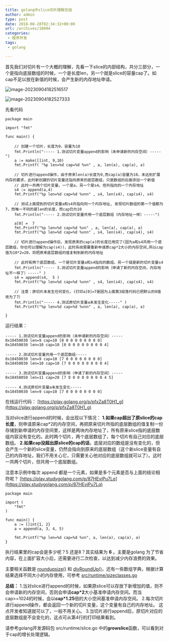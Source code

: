 ```yaml
---
title: golang中slice切片理解总结
author: admin
type: post
date: 2018-08-28T02:34:32+00:00
url: /archives/18094
categories:
 - 程序开发
tags:
 - golang

---
```

首先我们对切片有一个大概的理解，先看一下slice的内部结构，共分三部分，一个是指向底层数组的时候，一个是长度len，另一个就是slice的容量cap了。如cap不足以放在新值的时候，会产生新的内存地址申请。

![image-20230904182516517](https://blog--static.oss-cn-shanghai.aliyuncs.com//uploads/2023/09/image-20230904182516517.png)



![image-20230904182527333](https://blog--static.oss-cn-shanghai.aliyuncs.com//uploads/2023/09/image-20230904182527333.png)

先看代码

```
package main

import "fmt"

func main() {

    // 创建一个切片，长度为9，容量为10
    fmt.Println("----- 1.测试切片变量append的影响（未申请新的内存空间）-----")
    a := make([]int, 9,10)
    fmt.Printf( "%p len=%d cap=%d %vn" , a, len(a), cap(a), a)

    // 切片进行append操作，由于原来len(a)长度为9,而cap(a)容量为10，未达到扩展内存的要求，此时新创建的切片变量还指向原来的底层数组，只是数组的后面添加一个新值
    // 此时一共两个切片变量，一个是a，另一个是s4。但共指向的一个内存地址
    s4 := append(a,4)
    fmt.Printf("%p len=%d cap=%d %vnn" , s4, len(s4), cap(s4), s4)

    // 测试上面提到的切片变量a和s4共指向同一个内存地址, 发现切片数组的第一个值都为7，而唯一不同的是len的长度，而cap仍为10
    fmt.Println("----- 2.测试切片变量共用一个底层数组（内存地址一样）-----")

    a[0] =  7
    fmt.Printf("%p len=%d cap=%d %vn" , a, len(a), cap(a), a)
    fmt.Printf("%p len=%d cap=%d %vnn" , s4, len(s4), cap(s4), s4)

    // 切片进行append操作后，发现原来的cap(a)的长度已用完了(因为a和s4共用一个底层数组，你也可以理解为cap(s4))，此时系统需要重新申请原cap*2大小的内存空间,所以cap值为10*2=20，将把原来底层数组的值复制到新的内存地址

    // 此时有两个底层数组，一个是切片变量a和s4指向的数组，另一个就是新的切片变量s4
    fmt.Println("----- 3.测试切片变量append的影响（申请了新的内存空间，内存地址不一样了）-----" )
    s4 = append(s4,  5 )
    fmt.Printf("%p len=%d cap=%d %vnn" , s4, len(s4), cap(s4), s4)

    // 注意：原切片未发生任何变化，(打印a[0]=7是因为上面第3段落代码已把默认的0值改为了7）
    fmt.Println("----- 4.测试原切片变量a未发生变化-----" )
    fmt.Printf("%p len=%d cap=%d %vnn" , a, len(a), cap(a), a)

}
```
运行结果：

```
----- 1.测试切片变量append的影响（未申请新的内存空间）-----
0x10450030 len=9 cap=10 [0 0 0 0 0 0 0 0 0]
0x10450030 len=10 cap=10 [0 0 0 0 0 0 0 0 0 4]

----- 2.测试切片变量共用一个底层数组-----
0x10450030 len=9 cap=10 [7 0 0 0 0 0 0 0 0]
0x10450030 len=10 cap=10 [7 0 0 0 0 0 0 0 0 4]

----- 3.测试切片变量append的影响（申请了新的内存空间）-----
0x10458050 len=11 cap=20 [7 0 0 0 0 0 0 0 0 4 5]

----- 4.测试原切片变量a未发生变化-----
0x10450030 len=9 cap=10 [7 0 0 0 0 0 0 0 0]
```


在线运行代码： [https://play.golang.org/p/pfxZa8T0H1_g](https://play.golang.org/p/pfxZa8T0H1_g)

当对slice进行append的时候，会出现以下情况：
**1.如果cap超出了原slice的cap长度**，则申请原来cap*2的内存空间，再把原来切片所指的底层数组的值复制一份存储到新申请的内存空间里，这样是两块内存地址了，所有原来slice指的底层数组内容没有变化的。此时两个切片，两个底层数组了，每个切片有自己对应的底层数组。
**2.如果cap没超出原slice的cap的话**，底层对应的数组是没有变化的，但会产生一个新的slice变量，仍然会指向到原来的底层数组（这个新slice变量有自己的内存地址，我们不用关心它，只需要关心他对应的底层数组就可以了）。这时一共两个切片，但共用一个底层数组。

注意本示例中每次 append 都是一个元素，如果是多个元素是否与上面的结论相符呢？ [https://play.studygolang.com/p/87HEvjPu7Lq](https://play.studygolang.com/p/87HEvjPu7Lq)

```
package main

import (
    "fmt"
)

func main() {
    a := []int{1, 2}
    a = append(a, 3, 4, 5)

    fmt.Printf("%p len=%d cap=%d %vn", a, len(a), cap(a), a)
}
```

执行结果里的cap会是多少呢？5 还是8？其实结果为 **6** 。主要是golang 为了节省内容，在上面扩容大小后，还需要进行二次检查，以达到减少内存浪费的效果。

主要相关函数是 [roundupsize()][3] 和 [divRoundUp()][4]，还有一些数组字典，根据计算结果选择不同大小的内存使用，可参考 [src/runtime/sizeclasses.go](https://github.com/golang/go/blob/go1.15.6/src/runtime/sizeclasses.go)

**总结：**
1.当对slice进行append的时候，如果原slice可以存放下新增加的值，则不会申请新的内存空间，否则会申请**cap*2**大小基准申请内存空间。而当cap>=1024的时候，会以**cap*1.25**倍的大小空间基准申请内存空间。
2.每次切片进行append操作，都会返回一个新的切片变量，这个变量有自己的内存地址。 这点开发者知道就可以了，一般不用关心。
3.当切片进行append后，原切片对应的底层数组是不会变化的，这点可从第4行的打印结果看到。

请参考golang开发源码包 src/runtime/slice.go 中的**growslice**函数，可以看到对于cap的增长处理逻辑。

[3]: https://github.com/golang/go/blob/go1.15.6/src/runtime/msize.go#L12-L25
[4]: https://github.com/golang/go/blob/go1.15.6/src/runtime/stubs.go#L313-L318